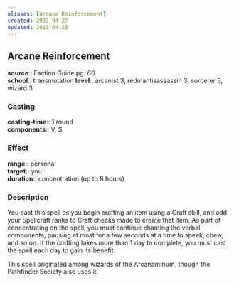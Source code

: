 ```yaml
---
aliases: [Arcane Reinforcement]
created: 2023-04-27
updated: 2023-04-28
---
```


## Arcane Reinforcement

**source**:: Faction Guide pg. 60  
**school**:: transmutation
**level**:: arcanist 3, redmantisassassin 3, sorcerer 3, wizard 3

### Casting

**casting-time**:: 1 round  
**components**:: V, S

### Effect

**range**:: personal  
**target**:: you  
**duration**:: concentration (up to 8 hours)

### Description

You cast this spell as you begin crafting an item using a Craft skill, and add your Spellcraft ranks to Craft checks made to create that item. As part of concentrating on the spell, you must continue chanting the verbal components, pausing at most for a few seconds at a time to speak, chew, and so on. If the crafting takes more than 1 day to complete, you must cast the spell each day to gain its benefit.  
  
This spell originated among wizards of the Arcanamirium, though the Pathfinder Society also uses it.
